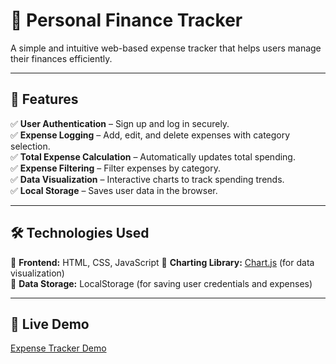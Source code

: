 # 📌 **Personal Finance Tracker**  

A simple and intuitive web-based expense tracker that helps users manage their finances efficiently.  

---

## 🚀 **Features**  

✅ **User Authentication** – Sign up and log in securely.  
✅ **Expense Logging** – Add, edit, and delete expenses with category selection.  
✅ **Total Expense Calculation** – Automatically updates total spending.  
✅ **Expense Filtering** – Filter expenses by category.  
✅ **Data Visualization** – Interactive charts to track spending trends.  
✅ **Local Storage** – Saves user data in the browser.  

---

## 🛠️ **Technologies Used**  

🔹 **Frontend:** HTML, CSS, JavaScript
🔹 **Charting Library:** [Chart.js](https://www.chartjs.org/) (for data visualization)  
🔹 **Data Storage:** LocalStorage (for saving user credentials and expenses)  

---

## 🎯 **Live Demo** 

[Expense Tracker Demo](https://personal-finance-tracker-git-main-uyen-truongs-projects.vercel.app/)



